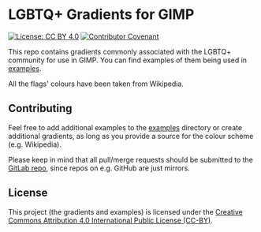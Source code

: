 # LGBTQ+ Gradients for GIMP
[![License: CC BY 4.0](https://img.shields.io/badge/License-CC%20BY%204.0-lightgrey.svg)](https://creativecommons.org/licenses/by/4.0/) [![Contributor Covenant](https://img.shields.io/badge/Contributor%20Covenant-v2.0%20adopted-ff69b4.svg)](code_of_conduct.md)

This repo contains gradients commonly associated with the LGBTQ+ community for use in GIMP. You can find examples of them being used in [examples](./examples/).

All the flags' colours have been taken from Wikipedia.

## Contributing

Feel free to add additional examples to the [examples](./examples/) directory or create additional gradients, as long as you provide a source for the colour scheme (e.g. Wikipedia).

Please keep in mind that all pull/merge requests should be submitted to the [GitLab repo](https://gitlab.com/Atrate/lgbtq-gradients), since repos on e.g. GitHub are just mirrors.

## License
This project (the gradients and examples) is licensed under the [Creative Commons Attribution 4.0 International Public License (CC-BY)](https://creativecommons.org/licenses/by/4.0/).
